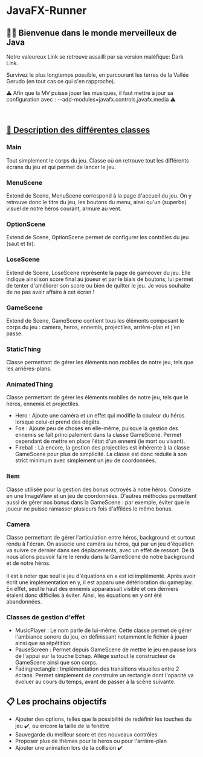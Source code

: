 # JavaFX-Runner

## 👨‍💻 Bienvenue dans le monde merveilleux de Java

Notre valeureux Link se retrouve assailli par sa version maléfique: Dark Link.

Survivez le plus longtemps possible, en parcourant les terres de la Vallée Gerudo (en tout cas ce qui s'en rapproche).


⚠️ Afin que la MV puisse jouer les musiques, il faut mettre à jour sa configuration avec : --add-modules=javafx.controls,javafx.media ⚠️

<br>

## [🧾 Description des différentes classes](/src/com/runner/)
### Main

Tout simplement le corps du jeu. Classe où on retrouve tout les différents écrans du jeu et qui permet de lancer le jeu.

### MenuScene

Extend de Scene, MenuScene correspond à la page d'accueil du jeu. On y retrouve donc le titre du jeu, les boutons du menu, ainsi qu'un (superbe) visuel de notre héros courant, armure au vent.

### OptionScene

Extend de Scene, OptionScene permet de configurer les contrôles du jeu (saut et tir).

### LoseScene

Extend de Scene, LoseScene représente la page de gameover du jeu. Elle indique ainsi son score final au joueur et par le biais de boutons, lui permet de tenter d'améliorer son score ou bien de quitter le jeu. Je vous souhaite de ne pas avoir affaire à cet écran !

### GameScene

Extend de Scene, GameScene contient tous les éléments composant le corps du jeu : camera, heros, ennemis, projectiles, arrière-plan et j'en passe.

### StaticThing

Classe permettant de gérer les éléments non mobiles de notre jeu, tels que les arrières-plans.

### AnimatedThing

Classe permettant de gérer les éléments mobiles de notre jeu, tels que le héros, ennemis et projectiles.

* Hero : Ajoute une caméra et un effet qui modifie la couleur du héros lorsque celui-ci prend des dégâts.
* Foe : Ajoute peu de choses en elle-même, puisque la gestion des ennemis se fait principalement dans la classe GameScene. Permet cependant de mettre en place l'état d'un ennemi (ie         mort ou vivant).
* Fireball : Là encore, la gestion des projectiles est inhérente à la classe GameScene pour plus de simplicité. La classe est donc réduite à son strict minimum avec simplement un jeu              de coordonnées.

### Item

Classe utilisée pour la gestion des bonus octroyés à notre héros. Consiste en une ImageView et un jeu de coordonnées. D'autres méthodes permettent aussi de gérer nos bonus dans la GameScene : par exemple, éviter que le joueur ne puisse ramasser plusieurs fois d'affilées le même bonus.

### Camera

Classe permettant de gérer l'articulation entre héros, background et surtout rendu à l'écran. On associe une caméra au héros, qui par un jeu d'équation va suivre ce dernier dans ses déplacements, avec un effet de ressort. De là nous allons pouvoir faire le rendu dans la GameScene de notre background et de notre héros. <br> <br>
Il est à noter que seul le jeu d'équations en x est ici implémenté. Après avoir écrit une implémentation en y, il est apparu une détérioration du gameplay. En effet, seul le haut des ennemis apparaissait visible et ces derniers étaient donc difficiles à éviter. Ainsi, les équations en y ont été abandonnées.

### Classes de gestion d'effet
* MusicPlayer : Le nom parle de lui-même. Cette classe permet de gérer l'ambiance sonore du jeu, en définissant notamment le fichier à jouer ainsi que sa répétition.
* PauseScreen : Permet depuis GameScene de mettre le jeu en pause lors de l'appui sur la touche Echap. Allège surtout le constructeur de GameScene ainsi que son corps.
* Fadingrectangle : Implémentation des transitions visuelles entre 2 écrans. Permet simplement de construire un rectangle dont l'opacité va évoluer au cours du temps, avant de passer                     à la scène suivante.

## 📋 Les prochains objectifs 
- Ajouter des options, telles que la possibilité de redéfinir les touches du jeu ✔️, ou encore la taille de la fenêtre
- Sauvegarde du meilleur score et des nouveaux contrôles
- Proposer plus de thèmes pour le héros ou pour l'arrière-plan
- Ajouter une animation lors de la collision ✔️
